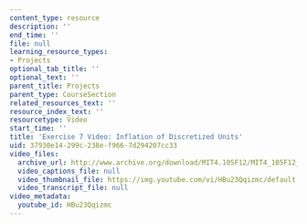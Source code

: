 ```yaml
---
content_type: resource
description: ''
end_time: ''
file: null
learning_resource_types:
- Projects
optional_tab_title: ''
optional_text: ''
parent_title: Projects
parent_type: CourseSection
related_resources_text: ''
resource_index_text: ''
resourcetype: Video
start_time: ''
title: 'Exercise 7 Video: Inflation of Discretized Units'
uid: 37930e14-299c-238e-f966-7d294207cc33
video_files:
  archive_url: http://www.archive.org/download/MIT4.105F12/MIT4_105F12_inflation_ex7_lz_300k.mp4
  video_captions_file: null
  video_thumbnail_file: https://img.youtube.com/vi/HBu23Qqizmc/default.jpg
  video_transcript_file: null
video_metadata:
  youtube_id: HBu23Qqizmc
---
```

